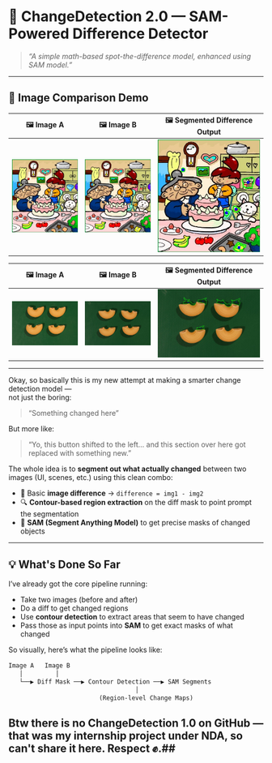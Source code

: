 # 🔁 ChangeDetection 2.0 — SAM-Powered Difference Detector

> *“A simple math-based spot-the-difference model, enhanced using SAM model.”*

---

## 📸 Image Comparison Demo

| 🖼️ Image A | 🖼️ Image B | 🖼️ Segmented Difference Output |
|-----------|-----------|-----------|
| <img src="difference1.jpg" width="200"/> | <img src="difference2.jpg" width="200"/> | <img src="Results/difference_segmented.jpg" width="300"/> |

| 🖼️ Image A | 🖼️ Image B | 🖼️ Segmented Difference Output |
|-----------|-----------|-----------|
| <img src="TestImages\macaroni1.JPG" width="200"/> | <img src="TestImages\macaroni2.JPG" width="200"/> | <img src="Results\macaroni2.J_segmented.jpg" width="300"/> |

---

Okay, so basically this is my new attempt at making a smarter change detection model —  
not just the boring:

> “Something changed here”

But more like:

> “Yo, this button shifted to the left... and this section over here got replaced with something new.”

The whole idea is to **segment out what actually changed** between two images (UI, scenes, etc.) using this clean combo:

- 📐 Basic **image difference** → `difference = img1 - img2`
- 🔍 **Contour-based region extraction** on the diff mask to point prompt the segmentation
- 🤖 **SAM (Segment Anything Model)** to get precise masks of changed objects

---

## 💡 What's Done So Far

I’ve already got the core pipeline running:
- Take two images (before and after)
- Do a diff to get changed regions
- Use **contour detection** to extract areas that seem to have changed
- Pass those as input points into **SAM** to get exact masks of what changed


So visually, here’s what the pipeline looks like:

```plaintext
Image A   Image B
   │         │
   └──▶ Diff Mask ──▶ Contour Detection ──▶ SAM Segments
                                   │
                         (Region-level Change Maps)
```

## Btw there is no ChangeDetection 1.0 on GitHub — that was my internship project under NDA, so can't share it here. Respect ✊.##